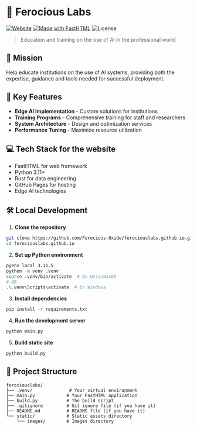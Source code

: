 # 🦀 Ferocious Labs

[![Website](https://img.shields.io/website?url=https%3A%2F%2Fferociouslabs.com)](https://ferociouslabs.com)
[![Made with FastHTML](https://img.shields.io/badge/Made%20with-FastHTML-blue)](https://github.com/fastai/fasthtml)
![License](https://img.shields.io/badge/license-MIT-green)

> Education and training on the use of AI in the professional world 

## 🎯 Mission

Help educate institutions on the use of AI systems, providing both the expertise, guidance and tools needed for successful deployment.

## 🚀 Key Features

- **Edge AI Implementation** - Custom solutions for institutions
- **Training Programs** - Comprehensive training for staff and researchers
- **System Architecture** - Design and optimization services
- **Performance Tuning** - Maximize resource utilization 

## 💻 Tech Stack for the website

- FastHTML for web framework
- Python 3.11+
- Rust for data engineering
- GitHub Pages for hosting
- Edge AI technologies

## 🛠️ Local Development

1. **Clone the repository**
```bash
git clone https://github.com/Ferocious-0xide/ferociouslabs.github.io.git
cd ferociouslabs.github.io
```

2. **Set up Python environment**
```bash
pyenv local 3.11.5
python -m venv .venv
source .venv/bin/activate  # On Unix/macOS
# OR
.\.venv\Scripts\activate  # On Windows
```

3. **Install dependencies**
```bash
pip install -r requirements.txt
```

4. **Run the development server**
```bash
python main.py
```

5. **Build static site**
```bash
python build.py
```

## 📁 Project Structure

```
ferociouslabs/
├── .venv/              # Your virtual environment
├── main.py            # Your FastHTML application
├── build.py           # The build script
├── .gitignore         # Git ignore file (if you have it)
├── README.md          # README file (if you have it)
└── static/            # Static assets directory
    └── images/        # Images directory